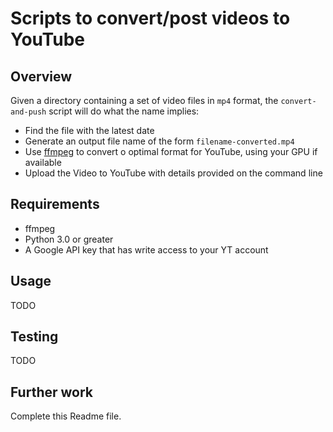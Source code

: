 # Scripts to convert/post videos to YouTube

## Overview

Given a directory containing a set of video files in `mp4` format, the `convert-and-push` script will do what the name implies:
* Find the file with the latest date
* Generate an output file name of the form `filename-converted.mp4`
* Use [ffmpeg](www.fmpeg.org) to convert o optimal format for YouTube, using your GPU if available
* Upload the Video to YouTube with details provided on the command line

## Requirements

* ffmpeg
* Python 3.0 or greater
* A Google API key that has write access to your YT account

## Usage

TODO

## Testing

TODO

## Further work

Complete this Readme file.

